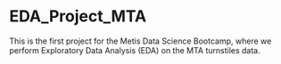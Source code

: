 # EDA_Project_MTA
This is the first project for the Metis Data Science Bootcamp, where we perform Exploratory Data Analysis (EDA) on the MTA turnstiles data.

